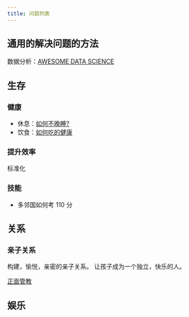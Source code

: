 ```yaml
---
title: 问题列表
---
```


## 通用的解决问题的方法
数据分析：[AWESOME DATA SCIENCE](https://github.com/academic/awesome-datascience)

## 生存
### 健康
* 休息：[如何不晚睡?](../tech/health/sleep/avoid-staying-up.md)
* 饮食：[如何吃的健康](../tech/health/food/readme.md)


### 提升效率
标准化


### 技能
* 多邻国如何考 110 分


## 关系
### 亲子关系
构建，愉悦，亲密的亲子关系。
让孩子成为一个独立，快乐的人。

[正面管教](../product/book/edcation/positive-discipine.md)

## 娱乐